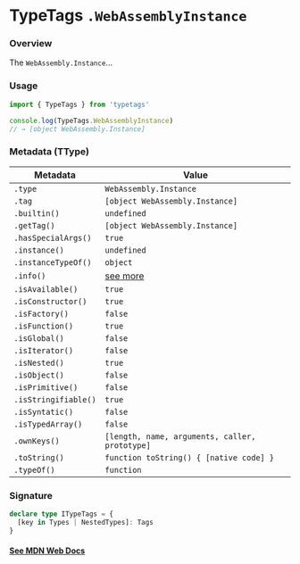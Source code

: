 # TypeTags `.WebAssemblyInstance`

### Overview

The `WebAssembly.Instance`...

### Usage

```js
import { TypeTags } from 'typetags'

console.log(TypeTags.WebAssemblyInstance)
// → [object WebAssembly.Instance]
```

### Metadata (TType)

| Metadata             | Value                                          |
| -------------------- | ---------------------------------------------- |
| `.type`              | `WebAssembly.Instance`                         |
| `.tag`               | `[object WebAssembly.Instance]`                |
| `.builtin()`         | `undefined`                                    |
| `.getTag()`          | `[object WebAssembly.Instance]`                |
| `.hasSpecialArgs()`  | `true`                                         |
| `.instance()`        | `undefined`                                    |
| `.instanceTypeOf()`  | `object`                                       |
| `.info()`            | [see more]()                                   |
| `.isAvailable()`     | `true`                                         |
| `.isConstructor()`   | `true`                                         |
| `.isFactory()`       | `false`                                        |
| `.isFunction()`      | `true`                                         |
| `.isGlobal()`        | `false`                                        |
| `.isIterator()`      | `false`                                        |
| `.isNested()`        | `true`                                         |
| `.isObject()`        | `false`                                        |
| `.isPrimitive()`     | `false`                                        |
| `.isStringifiable()` | `true`                                         |
| `.isSyntatic()`      | `false`                                        |
| `.isTypedArray()`    | `false`                                        |
| `.ownKeys()`         | `[length, name, arguments, caller, prototype]` |
| `.toString()`        | `function toString() { [native code] }`        |
| `.typeOf()`          | `function`                                     |

### Signature

```ts
declare type ITypeTags = {
  [key in Types | NestedTypes]: Tags
}
```

#### [See MDN Web Docs](https://developer.mozilla.org/en-US/docs/Web/API/AbortController)

